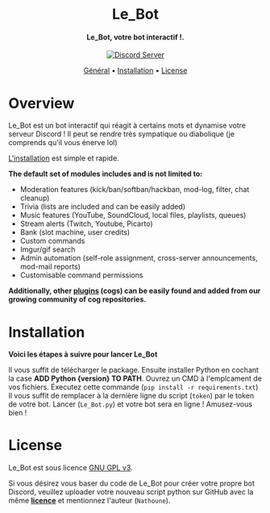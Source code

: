 <h1 align="center">
  <br>
  Le_Bot
  <br>
</h1>

<h4 align="center">Le_Bot, votre bot interactif !.</h4>

<p align="center">
  <a href=https://discord.gg/b6jjy5yKXV">
    <img src="https://discordapp.com/api/guilds/133049272517001216/widget.png?style=shield" alt="Discord Server">
  </a>
</p>

<p align="center">
  <a href="#overview">Général</a>
  •
  <a href="#installation">Installation</a>
  •
  <a href="#license">License</a>
</p>

# Overview

Le_Bot est un bot interactif qui réagit à certains mots et dynamise votre serveur Discord ! Il peut se rendre très sympatique ou diabolique (je comprends qu'il vous énerve lol)

[L'installation](#installation) est simple et rapide.

**The default set of modules includes and is not limited to:**

- Moderation features (kick/ban/softban/hackban, mod-log, filter, chat cleanup)
- Trivia (lists are included and can be easily added)
- Music features (YouTube, SoundCloud, local files, playlists, queues)
- Stream alerts (Twitch, Youtube, Picarto)
- Bank (slot machine, user credits)
- Custom commands
- Imgur/gif search
- Admin automation (self-role assignment, cross-server announcements, mod-mail reports)
- Customisable command permissions

**Additionally, other [plugins](#plugins) (cogs) can be easily found and added from our growing
community of cog repositories.**

# Installation

**Voici les étapes à suivre pour lancer Le_Bot** 

Il vous suffit de télécharger le package. Ensuite installer Python en cochant la case **ADD Python {version} TO PATH**.
Ouvrez un CMD à l'emplcament de vos fichiers. Éxecutez cette commande (`pip install -r requirements.txt`)
Il vous suffit de remplacer à la dernière ligne du script (`token`) par le token de votre bot.
Lancer (`Le_Bot.py`) et votre bot sera en ligne !
Amusez-vous bien !

# License

Le_Bot est sous licence [GNU GPL v3](https://www.gnu.org/licenses/gpl-3.0.en.html).

Si vous désirez vous baser du code de Le_Bot pour créer votre propre bot Discord, veuillez uploader votre nouveau script python sur GitHub avec la même [**licence**](https://raw.githubusercontent.com/Nathoune-YT/le_bot/main/LICENSE) et mentionnez l'auteur (`Nathoune`).